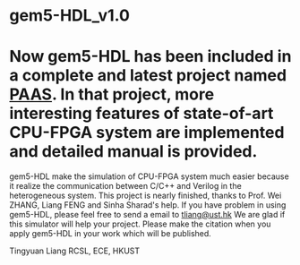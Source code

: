 # gem5-HDL_v1.0

# Now gem5-HDL has been included in a complete and latest project named [PAAS](https://github.com/zslwyuan/PAAS_V1.0). In that project, more interesting features of state-of-art CPU-FPGA system are implemented and detailed manual is provided.


gem5-HDL make the simulation of CPU-FPGA system much easier because it realize the communication between C/C++ and Verilog in the heterogeneous system. This project is nearly finished, thanks to Prof. Wei ZHANG, Liang FENG and Sinha Sharad's help.
If you have problem in using gem5-HDL, please feel free to send a email to tliang@ust.hk
We are glad if this simulator will help your project. Please make the citation when you apply gem5-HDL in your work which will be published.

Tingyuan Liang
RCSL, ECE, HKUST

